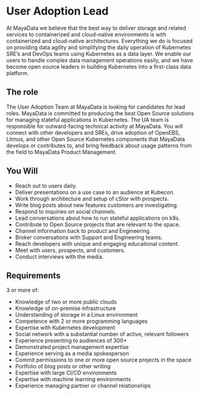 # User Adoption Lead


At MayaData we believe that the best way to deliver storage and
related services to containerized and cloud-native environments is
with containerized and cloud-native architectures. Everything we do is
focused on providing data agility and simplifying the daily operation
of Kubernetes SRE’s and DevOps teams using Kubernetes as a data
layer. We enable our users to handle complex data management
operations easily, and we have become open source leaders in building
Kubernetes into a first-class data platform.

## The role

The User Adoption Team at MayaData is looking for candidates for lead
roles. MayaData is committed to producing the best Open Source
solutions for managing stateful applications in Kubernetes. The UA
team is responsible for outward-facing technical activity at
MayaData. You will connect with other developers and SREs, drive
adoption of OpenEBS, Litmus, and other Open Source Kubernetes
components that MayaData develops or contributes to, and bring
feedback about usage patterns from the field to MayaData Product
Management.

## You Will
- Reach out to users daily.
- Deliver presentations on a use case to an audience at Kubecon.
- Work through architecture and setup of cStor with prospects.
- Write blog posts about new features customers are investigating.
- Respond to inquiries on social channels.
- Lead conversations about how to run stateful applications on k8s.
- Contribute to Open Source projects that are relevant to the space.
- Channel information back to product and Engineering.
- Broker conversations with Support and Engineering teams.
- Reach developers with unique and engaging educational content.
- Meet with users, prospects, and customers.
- Conduct interviews with the media.

## Requirements

3 or more of:

- Knowledge of two or more public clouds
- Knowledge of on-premise infrastructure
- Understanding of storage in a Linux environment
- Competence with 2 or more programming languages
- Expertise with Kubernetes development
- Social network with a substantial number of active, relevant followers
- Experience presenting to audiences of 300+
- Demonstrated project management expertise
- Experience serving as a media spokesperson
- Commit permissions to one or more open source projects in the space
- Portfolio of blog posts or other writing
- Expertise with large CI/CD environments
- Expertise with machine learning environments
- Experience managing partner or channel relationships
